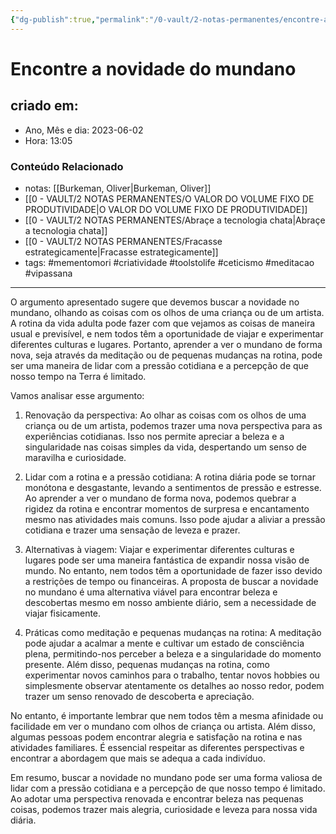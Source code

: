 ```yaml
---
{"dg-publish":true,"permalink":"/0-vault/2-notas-permanentes/encontre-a-novidade-do-mundano/","tags":["permanente","mementomori","criatividade","toolstolife","ceticismo","meditacao","vipassana"],"dgHomeLink":true,"dgShowLocalGraph":true,"dgShowFileTree":true,"dgEnableSearch":true}
---
```


# Encontre a novidade do mundano

## criado em: 
-  Ano, Mês e dia: 2023-06-02
- Hora: 13:05

### Conteúdo Relacionado
- notas: [[Burkeman, Oliver\|Burkeman, Oliver]]
- [[0 - VAULT/2 NOTAS PERMANENTES/O VALOR DO VOLUME FIXO DE PRODUTIVIDADE\|O VALOR DO VOLUME FIXO DE PRODUTIVIDADE]]
- [[0 - VAULT/2 NOTAS PERMANENTES/Abraçe a tecnologia chata\|Abraçe a tecnologia chata]]
- [[0 - VAULT/2 NOTAS PERMANENTES/Fracasse estrategicamente\|Fracasse estrategicamente]]
- tags: #mementomori #criatividade #toolstolife #ceticismo #meditacao #vipassana 
---

O argumento apresentado sugere que devemos buscar a novidade no mundano, olhando as coisas com os olhos de uma criança ou de um artista. A rotina da vida adulta pode fazer com que vejamos as coisas de maneira usual e previsível, e nem todos têm a oportunidade de viajar e experimentar diferentes culturas e lugares. Portanto, aprender a ver o mundano de forma nova, seja através da meditação ou de pequenas mudanças na rotina, pode ser uma maneira de lidar com a pressão cotidiana e a percepção de que nosso tempo na Terra é limitado.

Vamos analisar esse argumento:

1. Renovação da perspectiva:
Ao olhar as coisas com os olhos de uma criança ou de um artista, podemos trazer uma nova perspectiva para as experiências cotidianas. Isso nos permite apreciar a beleza e a singularidade nas coisas simples da vida, despertando um senso de maravilha e curiosidade.

2. Lidar com a rotina e a pressão cotidiana:
A rotina diária pode se tornar monótona e desgastante, levando a sentimentos de pressão e estresse. Ao aprender a ver o mundano de forma nova, podemos quebrar a rigidez da rotina e encontrar momentos de surpresa e encantamento mesmo nas atividades mais comuns. Isso pode ajudar a aliviar a pressão cotidiana e trazer uma sensação de leveza e prazer.

3. Alternativas à viagem:
Viajar e experimentar diferentes culturas e lugares pode ser uma maneira fantástica de expandir nossa visão de mundo. No entanto, nem todos têm a oportunidade de fazer isso devido a restrições de tempo ou financeiras. A proposta de buscar a novidade no mundano é uma alternativa viável para encontrar beleza e descobertas mesmo em nosso ambiente diário, sem a necessidade de viajar fisicamente.

4. Práticas como meditação e pequenas mudanças na rotina:
A meditação pode ajudar a acalmar a mente e cultivar um estado de consciência plena, permitindo-nos perceber a beleza e a singularidade do momento presente. Além disso, pequenas mudanças na rotina, como experimentar novos caminhos para o trabalho, tentar novos hobbies ou simplesmente observar atentamente os detalhes ao nosso redor, podem trazer um senso renovado de descoberta e apreciação.

No entanto, é importante lembrar que nem todos têm a mesma afinidade ou facilidade em ver o mundano com olhos de criança ou artista. Além disso, algumas pessoas podem encontrar alegria e satisfação na rotina e nas atividades familiares. É essencial respeitar as diferentes perspectivas e encontrar a abordagem que mais se adequa a cada indivíduo.

Em resumo, buscar a novidade no mundano pode ser uma forma valiosa de lidar com a pressão cotidiana e a percepção de que nosso tempo é limitado. Ao adotar uma perspectiva renovada e encontrar beleza nas pequenas coisas, podemos trazer mais alegria, curiosidade e leveza para nossa vida diária.
